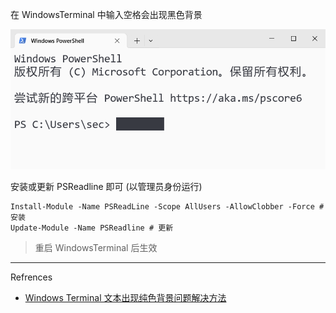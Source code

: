 在 WindowsTerminal 中输入空格会出现黑色背景

![在 WindowsTerminal 中输入空格会出现黑色背景](./../../../images/Issues%20of%20WindowsTerminal/%E5%9C%A8%20WindowsTerminal%20%E4%B8%AD%E8%BE%93%E5%85%A5%E7%A9%BA%E6%A0%BC%E4%BC%9A%E5%87%BA%E7%8E%B0%E9%BB%91%E8%89%B2%E8%83%8C%E6%99%AF.png)

安装或更新 PSReadline 即可 (以管理员身份运行)

```
Install-Module -Name PSReadLine -Scope AllUsers -AllowClobber -Force # 安装
Update-Module -Name PSReadline # 更新
```

> 重启 WindowsTerminal 后生效

---

Refrences

- [Windows Terminal 文本出现纯色背景问题解决方法](https://www.gerenbiji.com/blog/2025%E5%B9%B4/Windows%20Terminal%20%E6%96%87%E6%9C%AC%E5%87%BA%E7%8E%B0%E7%BA%AF%E8%89%B2%E8%83%8C%E6%99%AF%E9%97%AE%E9%A2%98%E8%A7%A3%E5%86%B3%E6%96%B9%E6%B3%95/)